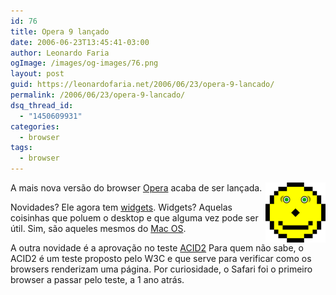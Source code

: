 ```yaml
---
id: 76
title: Opera 9 lançado
date: 2006-06-23T13:45:41-03:00
author: Leonardo Faria
ogImage: /images/og-images/76.png
layout: post
guid: https://leonardofaria.net/2006/06/23/opera-9-lancado/
permalink: /2006/06/23/opera-9-lancado/
dsq_thread_id:
  - "1450609931"
categories:
  - browser
tags:
  - browser
---
```

<img src="/wp-content/uploads/2006/06/Reference.thumbnail.png" align="right" alt="Esse é o teste ACID2" />A mais nova versão do browser [Opera](http://opera.com/index.dml) acaba de ser lançada.

Novidades? Ele agora tem [widgets](http://widgets.opera.com/). Widgets? Aquelas coisinhas que poluem o desktop e que alguma vez pode ser útil. Sim, são aqueles mesmos do [Mac OS](http://www.apple.com/downloads/dashboard/).

A outra novidade é a aprovação no teste [ACID2](http://en.wikipedia.org/wiki/Acid2) Para quem não sabe, o ACID2 é um teste proposto pelo W3C e que serve para verificar como os browsers renderizam uma página. Por curiosidade, o Safari foi o primeiro browser a passar pelo teste, a 1 ano atrás.
